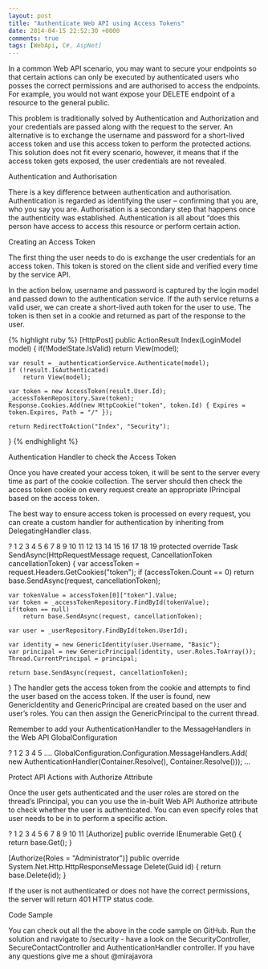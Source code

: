```yaml
---
layout: post
title: "Authenticate Web API using Access Tokens"
date: 2014-04-15 22:52:30 +0000
comments: true
tags: [WebApi, C#, AspNet]
---
```


In a common Web API scenario, you may want to secure your endpoints so that certain actions can only be executed by authenticated users who posses the correct permissions and are authorised to access the endpoints. For example, you would not want expose your DELETE endpoint of a resource to the general public.
<!--more-->

This problem is traditionally solved by Authentication and Authorization and your credentials are passed along with the request to the server. An alternative is to exchange the username and password for a short-lived access token and use this access token to perform the protected actions. This solution does not fit every scenario,  however, it means that if the access token gets exposed, the user credentials are not revealed. 

Authentication and Authorisation

There is a key difference between authentication and authorisation. Authentication is regarded as identifying the user – confirming that you are, who you say you are. Authorisation is a secondary step that happens once the authenticity was established. Authentication is all about “does this person have access to access this resource or perform certain action.

Creating an Access Token

The first thing the user needs to do is exchange the user credentials for an access token. This token is stored on the client side and verified every time by the service API.

In the action below, username and password is captured by the login model and passed down to the authentication service. If the auth service returns a valid user, we can create a short-lived auth token for the user to use. The token is then set in a cookie and returned as part of the response to the user.

{% highlight ruby %}
[HttpPost]
public ActionResult Index(LoginModel model)
{
    if(!ModelState.IsValid)
        return View(model);
 
    var result = _authenticationService.Authenticate(model);
    if (!result.IsAuthenticated)
        return View(model);
 
    var token = new AccessToken(result.User.Id);
    _accessTokenRepository.Save(token);
    Response.Cookies.Add(new HttpCookie("token", token.Id) { Expires = token.Expires, Path = "/" });
 
    return RedirectToAction("Index", "Security");
}
{% endhighlight %}
 

Authentication Handler to check the Access Token

Once you have created your access token, it will be sent to the server every time as part of the cookie collection. The server should then check the access token cookie on every request create an appropriate IPrincipal based on the access token.

The best way to ensure access token is processed on every request, you can create a custom handler for authentication by inheriting from DelegatingHandler class.

?
1
2
3
4
5
6
7
8
9
10
11
12
13
14
15
16
17
18
19
protected override Task<HttpResponseMessage> SendAsync(HttpRequestMessage request, CancellationToken cancellationToken)
{
    var accessToken = request.Headers.GetCookies("token");
    if (accessToken.Count == 0)
        return base.SendAsync(request, cancellationToken);
 
    var tokenValue = accessToken[0]["token"].Value;
    var token = _accessTokenRepository.FindById(tokenValue);
    if(token == null)
        return base.SendAsync(request, cancellationToken);
 
    var user = _userRepository.FindById(token.UserId);
 
    var identity = new GenericIdentity(user.Username, "Basic");
    var principal = new GenericPrincipal(identity, user.Roles.ToArray());
    Thread.CurrentPrincipal = principal;
 
    return base.SendAsync(request, cancellationToken);
}
The handler gets the access token from the cookie and attempts to find the user based on the access token. If the user is found, new GenericIdentity and GenericPrincipal are created based on the user and user’s roles. You can then assign the GenericPrincipal to the current thread.

Remember to add your AuthenticationHandler to the MessageHandlers in the Web API  GlobalConfiguration

?
1
2
3
4
5
....
GlobalConfiguration.Configuration.MessageHandlers.Add(
    new AuthenticationHandler(Container.Resolve<IAccessTokenRepository>(),
                              Container.Resolve<IUserRepository>()));
...
 

Protect API Actions with Authorize Attribute

Once the user gets authenticated and the user roles are stored on the thread’s IPrincipal, you can you use the in-built Web API Authorize attribute to check whether the user is authenticated. You can even specify roles that user needs to be in to perform a specific action.

?
1
2
3
4
5
6
7
8
9
10
11
[Authorize]
public override IEnumerable<Contact> Get()
{
    return base.Get();
}
 
[Authorize(Roles = "Administrator")]
public override System.Net.Http.HttpResponseMessage Delete(Guid id)
{
    return base.Delete(id);
}

If the user is not authenticated or does not have the correct permissions, the server will return 401 HTTP status code.

Code Sample

You can check out all the the above in the code sample on GitHub. Run the solution and navigate to /security - have a look on the SecurityController, SecureContactController and AuthenticationHandler controller. If you have any questions give me a shout @mirajavora